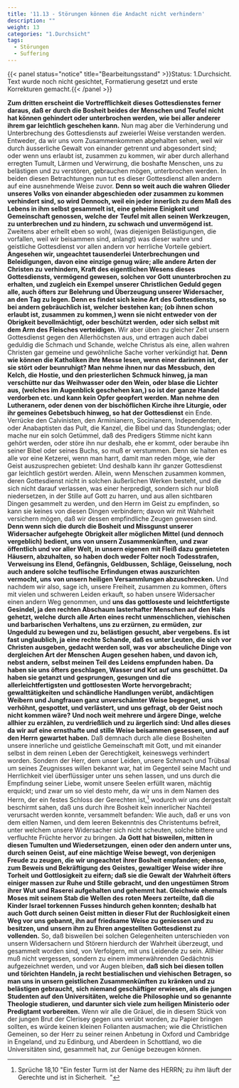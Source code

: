 ```yaml
---
title: '11.13 - Störungen können die Andacht nicht verhindern'
description: ""
weight: 13
categories: "1.Durchsicht"
tags:
  - Störungen
  - Suffering
---
```



{{< panel status="notice" title="Bearbeitungsstand" >}}Status: 1.Durchsicht.
Text wurde noch nicht gesichtet, Formatierung gesetzt und erste Korrekturen gemacht.{{< /panel >}}
<!-- Seite 516 -->


**Zum dritten erscheint die Vortrefflichkeit**
**dieses Gottesdienstes ferner daraus, daß er**
**durch die Bosheit beides der Menschen und Teufel**
**nicht hat können gehindert oder unterbrochen werden,**
**wie bei aller anderer ihrem gar leichtlich geschehen kann.**
Nun mag aber die Verhinderung und Unterbrechung
des Gottesdiensts auf zweierlei Weise verstanden
werden. Entweder, da wir uns vom Zusammenkommen
abgehalten sehen, weil wir durch äusserliche Gewalt
von einander getrennt und abgesondert sind;
oder wenn uns erlaubt ist, zusammen zu kommen, wir
aber durch allerhand erregten Tumult, Lärmen und
Verwirrung, die boshafte Menschen, uns zu belästigen
und zu verstören, gebrauchen mögen, unterbrochen
werden. In beiden diesen Betrachtungen nun
tut es dieser Gottesdienst allen andern auf eine ausnehmende
Weise zuvor. **Denn so weit auch die wahren**
**Glieder unseres Volks von einander abgeschieden**
**oder zusammen zu kommen verhindert sind, so wird**
**Dennoch, weil ein jeder innerlich zu dem Maß des**
**Lebens in ihm selbst gesammelt ist, eine geheime**
**Einigkeit und Gemeinschaft genossen, welche der**
**Teufel mit allen seinen Werkzeugen, zu unterbrechen**
**und zu hindern, zu schwach und unvermögend ist.**
Zweitens aber erhellt eben so wohl, (was diejenigen
Belästigungen, die vorfallen, weil wir beisammen
sind, anlangt) was dieser wahre und geistliche
Gottesdienst vor allen andern vor herrliche Vorteile
gebiert. **Angesehen wir, ungeachtet tausenderlei**
**Unterbrechungen und Beleidigungen, davon eine**
**einzige genug wäre; alle andere Arten der Christen zu**
**verhindern, Kraft des eigentlichen Wesens dieses**
**Gottesdiensts, vermögend gewesen, solchen vor Gott**
**ununterbrochen zu erhalten, und zugleich ein Exempel**
**unserer Christlichen Geduld gegen alle, auch öfters zur**
**Belehrung und Überzeugung unserer Widersacher,**<!-- Seite 517 -->
**an den Tag zu legen. Denn es findet sich keine Art**
**des Gottesdiensts, so bei andern gebräuchlich ist, welcher**
**bestehen kan; (ob ihnen schon erlaubt ist, zusammen**
**zu kommen,) wenn sie nicht entweder von**
**der Obrigkeit bevollmächtigt, oder beschützt werden,**
**oder sich selbst mit dem Arm des Fleisches verteidigen.**
Wir aber üben zu gleicher Zeit unsern
Gottesdienst gegen den Allerhöchsten aus, und ertragen
auch dabei geduldig die Schmach und Schande,
welche Christus als eine, allen wahren Christen
gar gemeine und gewöhnliche Sache vorher verkündigt
hat. **Denn wie können die Katholiken ihre**
**Messe lesen, wenn einer darinnen ist, der sie stört**
**oder beunruhigt? Man nehme ihnen nur das Messbuch,**
**den Kelch, die Hostie, und den priesterlichen**
**Schmuck hinweg, ja man verschütte nur das**
**Weihwasser oder den Wein, oder blase die Lichter**
**aus, (welches im Augenblick geschehen kan,) so ist der**
**ganze Handel verdorben etc. und kann kein Opfer geopfert**
**werden. Man nehme den Lutheranern, oder denen**
**von der bischöflichen Kirche ihre Liturgie, oder**
**ihr gemeines Gebetsbuch hinweg, so hat der Gottesdienst**
ein Ende. Verrücke den Calvinisten, den
Arminianern, Socinianern, Independenten, oder
Anabaptisten das Pult, die Kanzel, die Bibel und
das Stundenglas; oder mache nur ein solch Getümmel,
daß des Predigers Stimme nicht kann gehört
werden, oder störe ihn nur deshalb, ehe er kommt,
oder beraube ihn seiner Bibel oder seines Buchs, so
muß er verstummen. Denn sie halten es alle vor eine
Ketzerei, wenn man harrt, damit man reden
möge, wie der Geist auszusprechen gebietet: Und deshalb
kann ihr ganzer Gottesdienst gar leichtlich gestört
werden. Allein, wenn Menschen zusammen kommen,
deren Gottesdienst nicht in solchen äußerlichen Werken
besteht, und die sich nicht darauf verlassen, was<!-- Seite 518 -->
einer herpredigt, sondern sich nur bloß niedersetzen, in
der Stille auf Gott zu harren, und aus allen sichtbaren
Dingen gesammelt zu werden, und den Herrn
im Geist zu empfinden, so kann sie keines von diesen
Dingen verbindern; davon wir mit Wahrheit versichern
mögen, daß wir dessen empfindliche Zeugen
gewesen sind. **Denn wenn sich die durch die Bosheit**
**und Missgunst unserer Widersacher aufgehegte**
**Obrigkeit aller möglichen Mittel (und dennoch vergeblich)**
**bedient, uns von unsern Zusammenkünften,**
**und zwar öffentlich und vor aller Welt, in unsern eigenen**
**mit Fleiß dazu gemieteten Häusern, abzuhalten,**
**so haben doch weder Folter noch Todesstrafen,**
**Verweisung ins Elend, Gefängnis, Geldbussen,**
**Schläge, Geisselung, noch auch andere solche teuflische**
**Erfindungen etwas auszurichten vermocht, uns**
**von unsern heiligen Versammlungen abzuschrecken.**
Und nachdem wir also, sage ich, unsere Freiheit, zusammen
zu kommen, öfters mit vielen und schweren
Leiden erkauft, so haben unsere Widersacher einen
andern Weg genommen, und **uns das gottloseste und**
**leichtfertigste Gesindel, ja den rechten Abschaum lasterhafter**
**Menschen auf den Hals gehetzt, welche**
**durch alle Arten eines recht unmenschlichen, viehischen**
**und barbarischen Verhaltens, uns zu erzürnen, zu ermüden,**
**zur Ungeduld zu bewegen und zu, belästigen**
**gesucht, aber vergebens. Es ist fast unglaublich, ja**
**eine rechte Schande, daß es unter Leuten, die sich**
**vor Christen ausgeben, gedacht werden soll, was vor**
**abscheuliche Dinge von dergleichen Art der Menschen**
**Augen gesehen haben, und davon ich, nebst andern,**
**selbst meinen Teil des Leidens empfunden haben.**
**Da haben sie uns öfters geschlagen, Wasser und**
**Kot auf uns geschüttet. Da haben sie getanzt und**
**gesprungen, gesungen und die allerleichtfertigsten und**
**gottlosesten Worte hervorgebracht; gewalttätigkeiten**<!-- Seite 519 -->
**und schändliche Handlungen verübt, andächtigen**
**Weibern und Jungfrauen ganz unverschämter Weise**
**begegnet, uns verhöhnt, gespottet, und verlästert, und**
**uns gefragt, ob der Geist noch nicht kommen wäre?**
**Und noch weit mehrere und ärgere Dinge, welche**
**allhier zu erzählen, zu verdrießlich und zu ärgerlich**
**sind: Und alles dieses da wir auf eine ernsthafte und**
**stille Weise beisammen gesessen, und auf den Herrn**
**gewartet haben.** Daß demnach durch alle diese Bosheiten
unsere innerliche und geistliche Gemeinschaft mit
Gott, und mit einander selbst in dem reinen Leben
der Gerechtigkeit, keineswegs verhindert worden.
Sondern der Herr, dem unser Leiden, unsere Schmach
und Trübsal um seines Zeugnisses willen bekannt war,
hat im Gegenteil seine Macht und Herrlichkeit viel
überflüssiger unter uns sehen lassen, und uns durch die
Empfindung seiner Liebe, womit unsere Seelen erfüllt
waren, mächtig erquickt; und zwar um so viel
desto mehr, da wir uns in dem Namen des Herrn,
der ein festes Schloss der Gerechten ist,[^foot-11-13] wodurch
wir uns dergestalt beschirmt sahen, daß uns durch
ihre Bosheit kein innerlicher Nachteil verursacht werden
konnte, versammelt befanden: Wie auch, daß
er uns von dem eitlen Namen, und dem leeren Bekenntnis
des Christentums  befreit, unter welchem unsere
Widersacher sich nicht scheuten, solche bittere und
verfluchte Früchte hervor zu bringen. **Ja Gott hat**
**bisweilen, mitten in diesen Tumulten und Wiedersetzungen,**
**einen oder den andern unter uns, durch seinen**
**Geist, auf eine mächtige Weise bewegt, von derjenigen**
**Freude zu zeugen, die wir ungeachtet ihrer Bosheit**
**empfanden; ebenso, zum Beweis und Bekräftigung**
**des Geistes, gewaltiger Weise wider ihre Torheit**
**und Gottlosigkeit zu eifern; daß sie die Gewalt**
**der Wahrheit öfters einiger massen zur Ruhe und Stille**
**gebracht, und den ungestümen Strom ihrer Wut**<!-- Seite 520 -->
**und Raserei aufgehalten und gehemmt hat. Gleichwie**
**ehemals Moses mit seinem Stab die Wellen des**
**roten Meers zerteilte, daß die Kinder Israel torkennen**
**Fusses hindurch gehen konnten; deshalb hat auch**
**Gott durch seinen Geist mitten in dieser Flut der**
**Ruchlosigkeit einen Weg vor uns gebannt, ihn auf**
**friedsame Weise zu geniessen und zu besitzen, und**
**unsern ihm zu Ehren angestellten Gottesdienst zu vollenden.**
So, daß bisweilen bei solchen Gelegenheiten
unterschieden von unsern Widersachern und Störern
hierdurch der Wahrheit überzeugt, und gesammelt
worden sind, von Verfolgern, mit uns Leidende zu
sein. Allhier muß nicht vergessen, sondern zu einem
immerwährenden Gedächtnis aufgezeichnet werden,
und vor Augen bleiben, **daß sich bei diesen tollen und**
**törichten Handeln, ja recht bestialischen und viehischen**
**Betragen, so man uns in unsern geistlichen Zusammenkünften**
**zu kränken und zu belästigen gebraucht,**
**sich niemand geschäftiger erwiesen, als die jungen**
**Studenten auf den Universitäten, welche die**
**Philosophie und so genannte Theologie studieren,**
**und darunter sich viele zum heiligen Ministerio oder**
**Predigtamt vorbereiten.** Wenn wir alle die Gräuel,
die in diesem Stück von der jungen Brut der
Clerisey gegen uns verübt worden, zu Papier bringen
sollten, es würde keinen kleinen Folianten ausmachen;
wie die Christlichen Gemeinen, so der Herr
zu seiner reinen Anbetung in Oxford und Cambridge
in Engeland, und zu Edinburg, und Aberdeen in
Schottland, wo die Universitäten sind, gesammelt
hat, zur Genüge bezeugen können.

[^foot-11-13]: Sprüche 18,10 "Ein fester Turm ist der Name des HERRN; zu ihm läuft der Gerechte und ist in Sicherheit. "